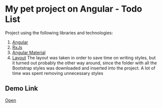 # My pet project on Angular - Todo List

Project using the following libraries and technologies:

1. [Angular](https://angular.io/)
2. [RxJs](https://rxjs.dev/index)
3. [Angular Material](https://material.angular.io/)
4. [Layout](https://www.creative-tim.com/product/material-dashboard) 
The layout was taken in order to save time on writing styles, but it turned out probably the other way around, since the folder with all the Bootstrap styles was downloaded and inserted into the project. A lot of time was spent removing unnecessary styles

## Demo Link

[Open](http://cherber67y.temp.swtest.ru/)
